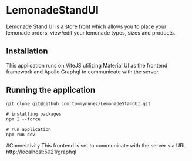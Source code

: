 # LemonadeStandUI

Lemonade Stand UI is a store front which allows you to place your lemonade orders, view/edit your lemonade types, sizes and products.

## Installation

This application runs on ViteJS utilizing Material UI as the frontend framework and Apollo Graphql to communicate with the server.

## Running the application 

```node
git clone git@github.com:tommynunez/LemonadeStandUI.git

# installing packages
npm I --force

# run application
npm run dev
```

#Connectivity 
This frontend is set to communicate with the server via URL http://localhost:5021/graphql
